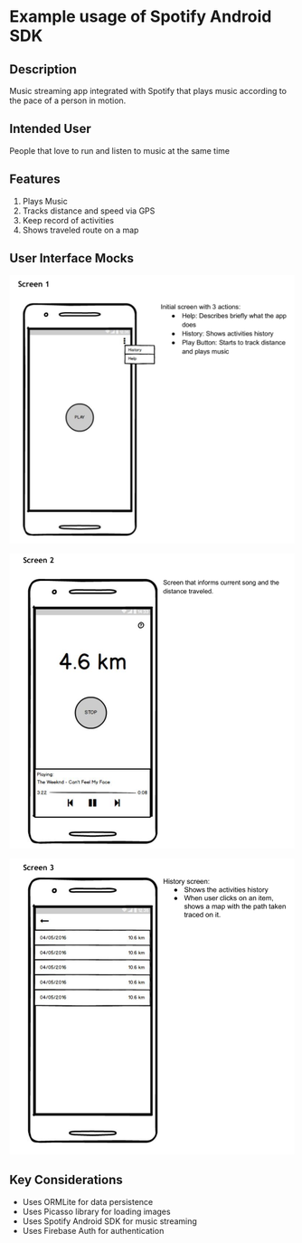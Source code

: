 # Example usage of Spotify Android SDK

## Description
Music streaming app integrated with Spotify that plays music according to the pace of a person in motion.

## Intended User
People that love to run and listen to music at the same time

## Features
   1. Plays Music
   2. Tracks distance and speed via GPS
   3. Keep record of activities
   4. Shows traveled route on a map

## User Interface Mocks

![Alt text](/images/screen1.png?raw=true "Screen 1")

![Alt text](/images/screen2.png?raw=true "Screen 2")

![Alt text](/images/screen3.png?raw=true "Screen 3")

## Key Considerations
   - Uses ORMLite for data persistence
   - Uses Picasso library for loading images
   - Uses Spotify Android SDK for music streaming
   - Uses Firebase Auth for authentication
